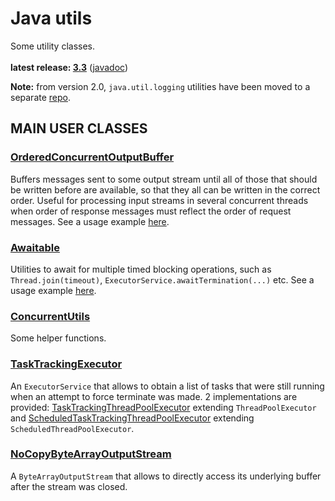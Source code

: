 # Java utils

Some utility classes.<br/>
<br/>
**latest release: [3.3](https://search.maven.org/artifact/pl.morgwai.base/java-utils/3.3/jar)**
([javadoc](https://javadoc.io/doc/pl.morgwai.base/java-utils/3.3))

**Note:** from version 2.0, `java.util.logging` utilities have been moved to a separate [repo](https://github.com/morgwai/jul-utils).

## MAIN USER CLASSES

### [OrderedConcurrentOutputBuffer](src/main/java/pl/morgwai/base/utils/concurrent/OrderedConcurrentOutputBuffer.java)
Buffers messages sent to some output stream until all of those that should be written before are available, so that they all can be written in the correct order. Useful for processing input streams in several concurrent threads when order of response messages must reflect the order of request messages. See a usage example [here](https://github.com/morgwai/grpc-utils/blob/v6.0/src/main/java/pl/morgwai/base/grpc/utils/OrderedConcurrentInboundObserver.java).

### [Awaitable](src/main/java/pl/morgwai/base/utils/concurrent/Awaitable.java)
Utilities to await for multiple timed blocking operations, such as `Thread.join(timeout)`, `ExecutorService.awaitTermination(...)` etc. See a usage example [here](https://github.com/morgwai/grpc-utils/blob/v6.0/sample/src/main/java/pl/morgwai/samples/grpc/utils/SqueezedServer.java#L488-L497).

### [ConcurrentUtils](src/main/java/pl/morgwai/base/utils/concurrent/ConcurrentUtils.java)
Some helper functions.

### [TaskTrackingExecutor](src/main/java/pl/morgwai/base/utils/concurrent/TaskTrackingExecutor.java)
An `ExecutorService` that allows to obtain a list of tasks that were still running when an attempt to force terminate was made. 2 implementations are provided: [TaskTrackingThreadPoolExecutor](src/main/java/pl/morgwai/base/utils/concurrent/TaskTrackingThreadPoolExecutor.java) extending `ThreadPoolExecutor` and [ScheduledTaskTrackingThreadPoolExecutor](src/main/java/pl/morgwai/base/utils/concurrent/ScheduledTaskTrackingThreadPoolExecutor.java) extending `ScheduledThreadPoolExecutor`.

### [NoCopyByteArrayOutputStream](src/main/java/pl/morgwai/base/utils/io/NoCopyByteArrayOutputStream.java)
A `ByteArrayOutputStream` that allows to directly access its underlying buffer after the stream was closed.

